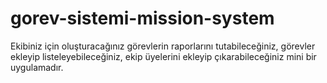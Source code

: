# gorev-sistemi-mission-system
Ekibiniz için oluşturacağınız görevlerin raporlarını tutabileceğiniz, görevler ekleyip listeleyebileceğiniz, ekip üyelerini ekleyip çıkarabileceğiniz mini bir uygulamadır.
